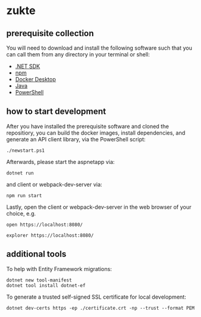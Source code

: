 # zukte

## prerequisite collection

You will need to download and install the following software such that you can call them from any directory in your terminal or shell:

-   [.NET SDK](https://dotnet.microsoft.com/download)
-   [npm](https://nodejs.org/en/download/)
-   [Docker Desktop](https://www.docker.com/products/docker-desktop)
-   [Java](https://www.oracle.com/au/java/technologies/javase-downloads.html)
-   [PowerShell](https://github.com/PowerShell/PowerShell/releases/)

## how to start development

After you have installed the prerequisite software and cloned the repositiory, you can build the docker images, install dependencies, and generate an API client library, via the PowerShell script:

```
./newstart.ps1
```

Afterwards, please start the aspnetapp via:

```
dotnet run
```

and client or webpack-dev-server via:

```
npm run start
```

Lastly, open the client or webpack-dev-server in the web browser of your choice, e.g.

```
open https://localhost:8080/
```

```
explorer https://localhost:8080/
```

## additional tools

To help with Entity Framework migrations:

```
dotnet new tool-manifest
dotnet tool install dotnet-ef
```

To generate a trusted self-signed SSL certificate for local development:

```
dotnet dev-certs https -ep ./certificate.crt -np --trust --format PEM
```
